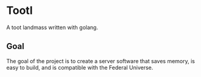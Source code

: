# Tootl
A toot landmass written with golang.

## Goal
The goal of the project is to create a server software that saves memory, is easy to build, and is compatible with the Federal Universe.
